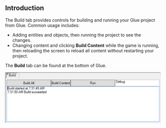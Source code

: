 ## Introduction

The Build tab provides controls for building and running your Glue project from Glue. Common usage includes:

-   Adding entities and objects, then running the project to see the changes.
-   Changing content and clicking **Build Content** while the game is running, then reloading the screen to reload all content without restarting your project.

The **Build** tab can be found at the bottom of Glue.

![](/media/2017-05-img_591ef5b5884e3.png)
